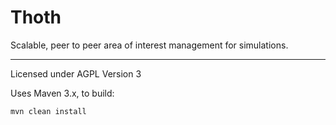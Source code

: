 # Thoth
Scalable, peer to peer area of interest management for simulations.
___

Licensed under AGPL Version 3

Uses Maven 3.x, to build:

	mvn clean install